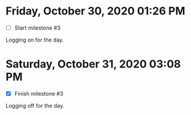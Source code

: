 # Friday, October 30, 2020 01:26 PM
- [ ] Start milestone #3

Logging on for the day.

# Saturday, October 31, 2020 03:08 PM
- [x] Finish milestone #3

Logging off for the day.